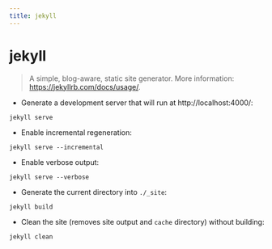 ```yaml
---
title: jekyll
---
```

# jekyll

> A simple, blog-aware, static site generator.
> More information: <https://jekyllrb.com/docs/usage/>.

- Generate a development server that will run at http://localhost:4000/:

`jekyll serve`

- Enable incremental regeneration:

`jekyll serve --incremental`

- Enable verbose output:

`jekyll serve --verbose`

- Generate the current directory into `./_site`:

`jekyll build`

- Clean the site (removes site output and `cache` directory) without building:

`jekyll clean`
